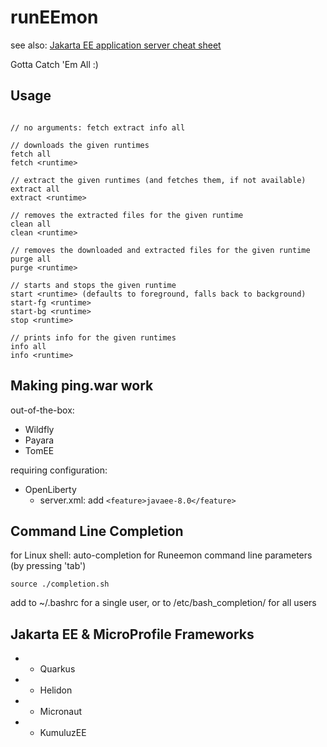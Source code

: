 # runEEmon

see also: [Jakarta EE application server cheat sheet](https://rieckpil.de/cheatsheet-java-jakarta-ee-application-servers/)

Gotta Catch 'Em All :)

## Usage

```

// no arguments: fetch extract info all

// downloads the given runtimes
fetch all
fetch <runtime>

// extract the given runtimes (and fetches them, if not available)
extract all
extract <runtime>

// removes the extracted files for the given runtime
clean all
clean <runtime>

// removes the downloaded and extracted files for the given runtime
purge all
purge <runtime>

// starts and stops the given runtime
start <runtime> (defaults to foreground, falls back to background)
start-fg <runtime>
start-bg <runtime>
stop <runtime>

// prints info for the given runtimes
info all
info <runtime>
```

## Making ping.war work

out-of-the-box:

 * Wildfly
 * Payara
 * TomEE

requiring configuration:

 * OpenLiberty
   * server.xml: add `<feature>javaee-8.0</feature>`

## Command Line Completion

for Linux shell: auto-completion for Runeemon command line parameters (by pressing 'tab')

`source ./completion.sh`

add to ~/.bashrc for a single user, or to /etc/bash_completion/ for all users


## Jakarta EE & MicroProfile Frameworks

 *   - Quarkus
 *   - Helidon
 *   - Micronaut
 *   - KumuluzEE
